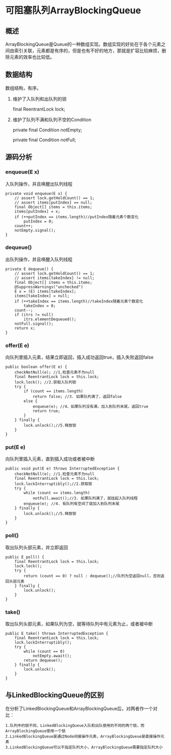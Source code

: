 # 可阻塞队列ArrayBlockingQueue

## 概述

ArrayBlockingQueue是Queue的一种数组实现。数组实现的好处在于各个元素之间由索引关联，元素都是有序的，但是也有不好的地方，那就是扩容比较麻烦，删除元素的效率也比较低。

## 数据结构

数组结构，有序。

1. 维护了入队列和出队列的锁

	final ReentrantLock lock;

2. 维护了队列不满和队列不空的Condition

	private final Condition notEmpty;
	
	private final Condition notFull;

## 源码分析

### enqueue(E x)
入队列操作，并且唤醒出队列线程

	private void enqueue(E x) {
        // assert lock.getHoldCount() == 1;
        // assert items[putIndex] == null;
        final Object[] items = this.items;
        items[putIndex] = x;
        if (++putIndex == items.length)//putIndex随着元素个数变化
            putIndex = 0;
        count++;
        notEmpty.signal();
    }

### dequeue()
出队列操作，并且唤醒入队列线程

	private E dequeue() {
        // assert lock.getHoldCount() == 1;
        // assert items[takeIndex] != null;
        final Object[] items = this.items;
        @SuppressWarnings("unchecked")
        E x = (E) items[takeIndex];
        items[takeIndex] = null;
        if (++takeIndex == items.length)//takeIndex随着元素个数变化
            takeIndex = 0;
        count--;
        if (itrs != null)
            itrs.elementDequeued();
        notFull.signal();
        return x;
    }

### offer(E e)
向队列里插入元素，结果立即返回，插入成功返回true，插入失败返回false

	public boolean offer(E e) {
        checkNotNull(e); //1.检查元素不为null
        final ReentrantLock lock = this.lock;
        lock.lock(); //2.获取入队列锁
        try {
            if (count == items.length)
                return false; //3. 如果队列满了，返回false
            else {
                enqueue(e); //4、如果队列没有满，加入到队列末尾，返回true
                return true;
            }
        } finally {
            lock.unlock();//5.释放锁
        }
    }

### put(E e)
向队列里插入元素，直到插入成功或者被中断

	public void put(E e) throws InterruptedException {
        checkNotNull(e); //1.检查元素不为null
        final ReentrantLock lock = this.lock;
        lock.lockInterruptibly();//2.获取锁
        try {
            while (count == items.length)
                notFull.await();//3. 如果队列满了，就挂起入队列线程
            enqueue(e); //4. 有队列有空间了就加入到队列末尾
        } finally {
            lock.unlock();//5.释放锁
        }
    }

### poll()
取出队列头部元素，并立即返回

	public E poll() {
        final ReentrantLock lock = this.lock;
        lock.lock();
        try {
            return (count == 0) ? null : dequeue();//队列为空返回null，否则返回头部元素
        } finally {
            lock.unlock();
        }
    }

### take()
取出队列头部元素，如果队列为空，就等待队列中有元素为止，或者被中断

	public E take() throws InterruptedException {
        final ReentrantLock lock = this.lock;
        lock.lockInterruptibly();
        try {
            while (count == 0)
                notEmpty.await();
            return dequeue();
        } finally {
            lock.unlock();
        }
    }


## 与LinkedBlockingQueue的区别

在分析了LinkedBlockingQueue和ArrayBlockingQueue后，对两者作一个对比：

	1.队列中的锁不同，LinkedBlockingQueue入队和出队使用的不同的两个锁，而ArrayBlockingQueue使用一个锁
	2.LinkedBlockingQueue是通过Node间接操作元素，ArrayBlockingQueue是直接操作元素
	3.LinkedBlockingQueue可以不指定队列大小，ArrayBlockingQueue需要指定队列大小
